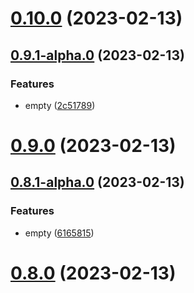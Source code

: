 # [0.10.0](https://github.com/rswrz/test1/compare/v0.9.1-alpha.0...v0.10.0) (2023-02-13)



## [0.9.1-alpha.0](https://github.com/rswrz/test1/compare/v0.9.0...v0.9.1-alpha.0) (2023-02-13)


### Features

* empty ([2c51789](https://github.com/rswrz/test1/commit/2c517892ee7b2d76084fe3210e7304cc844e5f15))



# [0.9.0](https://github.com/rswrz/test1/compare/v0.8.1-alpha.0...v0.9.0) (2023-02-13)



## [0.8.1-alpha.0](https://github.com/rswrz/test1/compare/v0.8.0...v0.8.1-alpha.0) (2023-02-13)


### Features

* empty ([6165815](https://github.com/rswrz/test1/commit/6165815d9b01eb94a4b478ba545f091d55982cc5))



# [0.8.0](https://github.com/rswrz/test1/compare/v0.7.1-alpha.0...v0.8.0) (2023-02-13)



